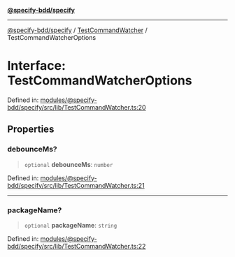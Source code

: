 [**@specify-bdd/specify**](../../README.md)

***

[@specify-bdd/specify](../../modules.md) / [TestCommandWatcher](../README.md) / TestCommandWatcherOptions

# Interface: TestCommandWatcherOptions

Defined in: [modules/@specify-bdd/specify/src/lib/TestCommandWatcher.ts:20](https://github.com/specify-bdd/specify-core/blob/42c1866a3db2e68f64cc8f97432cb50c7153b7f5/modules/@specify-bdd/specify/src/lib/TestCommandWatcher.ts#L20)

## Properties

### debounceMs?

> `optional` **debounceMs**: `number`

Defined in: [modules/@specify-bdd/specify/src/lib/TestCommandWatcher.ts:21](https://github.com/specify-bdd/specify-core/blob/42c1866a3db2e68f64cc8f97432cb50c7153b7f5/modules/@specify-bdd/specify/src/lib/TestCommandWatcher.ts#L21)

***

### packageName?

> `optional` **packageName**: `string`

Defined in: [modules/@specify-bdd/specify/src/lib/TestCommandWatcher.ts:22](https://github.com/specify-bdd/specify-core/blob/42c1866a3db2e68f64cc8f97432cb50c7153b7f5/modules/@specify-bdd/specify/src/lib/TestCommandWatcher.ts#L22)
